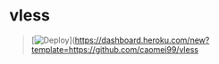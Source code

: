 # vless


> [![Deploy](https://www.herokucdn.com/deploy/button.png)](https://dashboard.heroku.com/new?template=https://github.com/caomei99/vless
